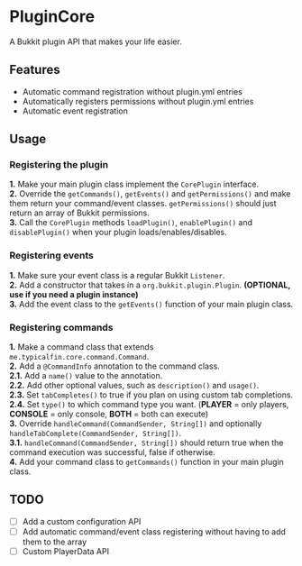 # PluginCore
A Bukkit plugin API that makes your life easier.

## Features
- Automatic command registration without plugin.yml entries
- Automatically registers permissions without plugin.yml entries
- Automatic event registration

## Usage
### Registering the plugin
**1.** Make your main plugin class implement the `CorePlugin` interface.</br>
**2.** Override the `getCommands()`, `getEvents()` and `getPermissions()` and make them return your command/event classes. `getPermissions()` should just return an array of Bukkit permissions.</br>
**3.** Call the `CorePlugin` methods `loadPlugin()`, `enablePlugin()` and `disablePlugin()` when your plugin loads/enables/disables.</br>

### Registering events
**1.** Make sure your event class is a regular Bukkit `Listener`.</br>
**2.** Add a constructor that takes in a `org.bukkit.plugin.Plugin`. **(OPTIONAL, use if you need a plugin instance)**</br>
**3.** Add the event class to the `getEvents()` function of your main plugin class.</br>

### Registering commands
**1.** Make a command class that extends `me.typicalfin.core.command.Command`.</br>
**2.** Add a `@CommandInfo` annotation to the command class.</br>
**2.1.** Add a `name()` value to the annotation.</br>
**2.2.** Add other optional values, such as `description()` and `usage()`.</br>
**2.3.** Set `tabCompletes()` to true if you plan on using custom tab completions.</br>
**2.4.** Set `type()` to which command type you want. (**PLAYER** = only players, **CONSOLE** = only console, **BOTH** = both can execute)</br>
**3.** Override `handleCommand(CommandSender, String[])` and optionally `handleTabComplete(CommandSender, String[])`.</br>
**3.1.** `handleCommand(CommandSender, String[])` should return true when the command execution was successful, false if otherwise.</br>
**4.** Add your command class to `getCommands()` function in your main plugin class.</br>

## TODO
- [ ] Add a custom configuration API
- [ ] Add automatic command/event class registering without having to add them to the array
- [ ] Custom PlayerData API

